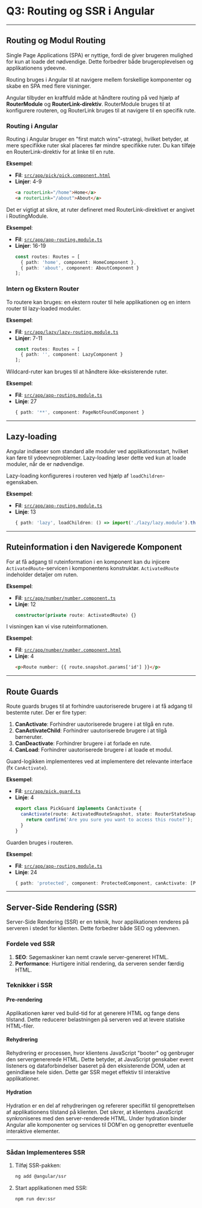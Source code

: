 
# Q3: Routing og SSR i Angular

---

## **Routing og Modul Routing**

Single Page Applications (SPA) er nyttige, fordi de giver brugeren mulighed for kun at loade det nødvendige. Dette forbedrer både brugeroplevelsen og applikationens ydeevne.

Routing bruges i Angular til at navigere mellem forskellige komponenter og skabe en SPA med flere visninger.

Angular tilbyder en kraftfuld måde at håndtere routing på ved hjælp af **RouterModule** og **RouterLink-direktiv**. RouterModule bruges til at konfigurere routeren, og RouterLink bruges til at navigere til en specifik rute.

### **Routing i Angular**

Routing i Angular bruger en "first match wins"-strategi, hvilket betyder, at mere specifikke ruter skal placeres før mindre specifikke ruter. Du kan tilføje en RouterLink-direktiv for at linke til en rute.

**Eksempel**:
- **Fil**: [`src/app/pick/pick.component.html`](./src/app/pick/pick.component.html)
- **Linjer**: 4-9
  ```html
  <a routerLink="/home">Home</a>
  <a routerLink="/about">About</a>
  ```

Det er vigtigt at sikre, at ruter defineret med RouterLink-direktivet er angivet i RoutingModule.

**Eksempel**:
- **Fil**: [`src/app/app-routing.module.ts`](./src/app/app-routing.module.ts)
- **Linjer**: 16-19
  ```typescript
  const routes: Routes = [
    { path: 'home', component: HomeComponent },
    { path: 'about', component: AboutComponent }
  ];
  ```

### **Intern og Ekstern Router**
To routere kan bruges: en ekstern router til hele applikationen og en intern router til lazy-loaded moduler.

**Eksempel**:
- **Fil**: [`src/app/lazy/lazy-routing.module.ts`](./src/app/lazy/lazy-routing.module.ts)
- **Linjer**: 7-11
  ```typescript
  const routes: Routes = [
    { path: '', component: LazyComponent }
  ];
  ```

Wildcard-ruter kan bruges til at håndtere ikke-eksisterende ruter.

**Eksempel**:
- **Fil**: [`src/app/app-routing.module.ts`](./src/app/app-routing.module.ts)
- **Linje**: 27
  ```typescript
  { path: '**', component: PageNotFoundComponent }
  ```

---

## **Lazy-loading**

Angular indlæser som standard alle moduler ved applikationsstart, hvilket kan føre til ydeevneproblemer. Lazy-loading løser dette ved kun at loade moduler, når de er nødvendige.

Lazy-loading konfigureres i routeren ved hjælp af `loadChildren`-egenskaben.

**Eksempel**:
- **Fil**: [`src/app/app-routing.module.ts`](./src/app/app-routing.module.ts)
- **Linje**: 13
  ```typescript
  { path: 'lazy', loadChildren: () => import('./lazy/lazy.module').then(m => m.LazyModule) }
  ```

---

## **Ruteinformation i den Navigerede Komponent**

For at få adgang til ruteinformation i en komponent kan du injicere `ActivatedRoute`-servicen i komponentens konstruktør. `ActivatedRoute` indeholder detaljer om ruten.

**Eksempel**:
- **Fil**: [`src/app/number/number.component.ts`](./src/app/number/number.component.ts)
- **Linje**: 12
  ```typescript
  constructor(private route: ActivatedRoute) {}
  ```

I visningen kan vi vise ruteinformationen.

**Eksempel**:
- **Fil**: [`src/app/number/number.component.html`](./src/app/number/number.component.html)
- **Linje**: 4
  ```html
  <p>Route number: {{ route.snapshot.params['id'] }}</p>
  ```

---

## **Route Guards**

Route guards bruges til at forhindre uautoriserede brugere i at få adgang til bestemte ruter. Der er fire typer:
1. **CanActivate**: Forhindrer uautoriserede brugere i at tilgå en rute.
2. **CanActivateChild**: Forhindrer uautoriserede brugere i at tilgå børneruter.
3. **CanDeactivate**: Forhindrer brugere i at forlade en rute.
4. **CanLoad**: Forhindrer uautoriserede brugere i at loade et modul.

Guard-logikken implementeres ved at implementere det relevante interface (fx `CanActivate`).

**Eksempel**:
- **Fil**: [`src/app/pick.guard.ts`](./src/app/pick.guard.ts)
- **Linje**: 4
  ```typescript
  export class PickGuard implements CanActivate {
    canActivate(route: ActivatedRouteSnapshot, state: RouterStateSnapshot): boolean {
      return confirm('Are you sure you want to access this route?');
    }
  }
  ```

Guarden bruges i routeren.

**Eksempel**:
- **Fil**: [`src/app/app-routing.module.ts`](./src/app/app-routing.module.ts)
- **Linje**: 24
  ```typescript
  { path: 'protected', component: ProtectedComponent, canActivate: [PickGuard] }
  ```

---

## **Server-Side Rendering (SSR)**

Server-Side Rendering (SSR) er en teknik, hvor applikationen renderes på serveren i stedet for klienten. Dette forbedrer både SEO og ydeevnen.

### **Fordele ved SSR**
1. **SEO**: Søgemaskiner kan nemt crawle server-genereret HTML.
2. **Performance**: Hurtigere initial rendering, da serveren sender færdig HTML.

### **Teknikker i SSR**

#### **Pre-rendering**
Applikationen kører ved build-tid for at generere HTML og fange dens tilstand. Dette reducerer belastningen på serveren ved at levere statiske HTML-filer.

#### **Rehydrering**
Rehydrering er processen, hvor klientens JavaScript "booter" og genbruger den servergenererede HTML. Dette betyder, at JavaScript genskaber event listeners og dataforbindelser baseret på den eksisterende DOM, uden at genindlæse hele siden. Dette gør SSR meget effektiv til interaktive applikationer.

#### **Hydration**
Hydration er en del af rehydreringen og refererer specifikt til genoprettelsen af applikationens tilstand på klienten. Det sikrer, at klientens JavaScript synkroniseres med den server-renderede HTML. Under hydration binder Angular alle komponenter og services til DOM'en og genopretter eventuelle interaktive elementer.

---

### **Sådan Implementeres SSR**
1. Tilføj SSR-pakken:
   ```bash
   ng add @angular/ssr
   ```
2. Start applikationen med SSR:
   ```bash
   npm run dev:ssr
   ```